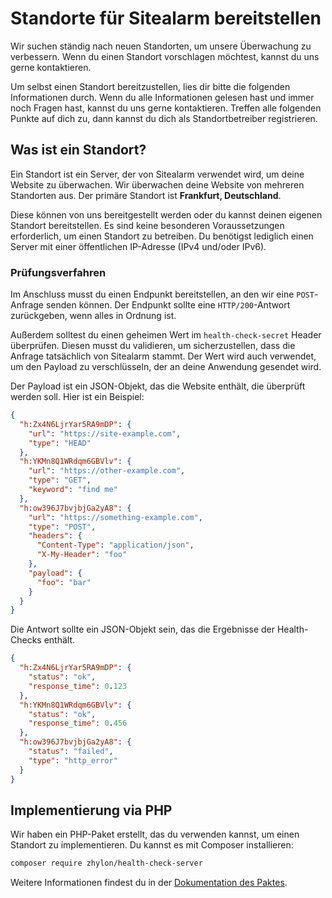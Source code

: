 # Standorte für Sitealarm bereitstellen

Wir suchen ständig nach neuen Standorten, um unsere Überwachung zu verbessern.
Wenn du einen Standort vorschlagen möchtest, kannst du uns gerne kontaktieren.

Um selbst einen Standort bereitzustellen, lies dir bitte die folgenden Informationen durch.
Wenn du alle Informationen gelesen hast und immer noch Fragen hast, kannst du uns gerne kontaktieren.
Treffen alle folgenden Punkte auf dich zu, dann kannst du dich als Standortbetreiber registrieren.


## Was ist ein Standort?

Ein Standort ist ein Server, der von Sitealarm verwendet wird, um deine Website zu überwachen.
Wir überwachen deine Website von mehreren Standorten aus. Der primäre Standort ist **Frankfurt, Deutschland**.

Diese können von uns bereitgestellt werden oder du kannst deinen eigenen Standort bereitstellen.
Es sind keine besonderen Voraussetzungen erforderlich, um einen Standort zu betreiben.
Du benötigst lediglich einen Server mit einer öffentlichen IP-Adresse (IPv4 und/oder IPv6).


### Prüfungsverfahren

Im Anschluss musst du einen Endpunkt bereitstellen, an den wir eine `POST`-Anfrage senden können.
Der Endpunkt sollte eine `HTTP/200`-Antwort zurückgeben, wenn alles in Ordnung ist.

Außerdem solltest du einen geheimen Wert im `health-check-secret` Header überprüfen.
Diesen musst du validieren, um sicherzustellen, dass die Anfrage tatsächlich von Sitealarm stammt.
Der Wert wird auch verwendet, um den Payload zu verschlüsseln, der an deine Anwendung gesendet wird.

Der Payload ist ein JSON-Objekt, das die Website enthält, die überprüft werden soll.
Hier ist ein Beispiel:

```json
{
  "h:Zx4N6LjrYar5RA9mDP": {
    "url": "https://site-example.com",
    "type": "HEAD"
  },
  "h:YKMn8Q1WRdqm6GBVlv": {
    "url": "https://other-example.com",
    "type": "GET",
    "keyword": "find me"
  },
  "h:ow396J7bvjbjGa2yA8": {
    "url": "https://something-example.com",
    "type": "POST",
    "headers": {
      "Content-Type": "application/json",
      "X-My-Header": "foo"
    },
    "payload": {
      "foo": "bar"
    }
  }
}
```

Die Antwort sollte ein JSON-Objekt sein, das die Ergebnisse der Health-Checks enthält.

```json
{
  "h:Zx4N6LjrYar5RA9mDP": {
    "status": "ok",
    "response_time": 0.123
  },
  "h:YKMn8Q1WRdqm6GBVlv": {
    "status": "ok",
    "response_time": 0.456
  },
  "h:ow396J7bvjbjGa2yA8": {
    "status": "failed",
    "type": "http_error"
  }
}
```

## Implementierung via PHP

Wir haben ein PHP-Paket erstellt, das du verwenden kannst, um einen Standort zu implementieren.
Du kannst es mit Composer installieren:

```bash
composer require zhylon/health-check-server
```

Weitere Informationen findest du in der [Dokumentation des Paktes](https://github.com/Zhylon/health-check-server).